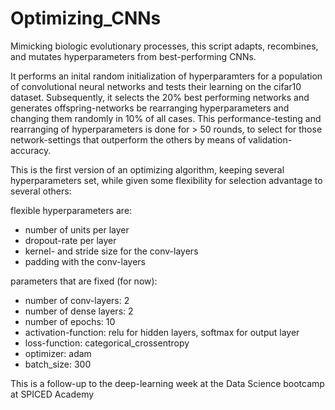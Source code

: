 # Optimizing_CNNs
Mimicking biologic evolutionary processes, this script adapts, recombines, and mutates hyperparameters from best-performing CNNs.

It performs an inital random initialization of hyperparamters for a population of convolutional neural networks and tests their learning on the cifar10 dataset.
Subsequently, it selects the 20% best performing networks and generates offspring-networks be rearranging hyperparameters and changing them randomly in 10% of all cases. This performance-testing and rearranging of hyperparameters is done for > 50 rounds, to select for those network-settings that outperform the others by means of validation-accuracy.

This is the first version of an optimizing algorithm, keeping several hyperparameters set, while given some flexibility for selection advantage to several others:

flexible hyperparameters are:
- number of units per layer
- dropout-rate per layer
- kernel- and stride size for the conv-layers
- padding with the conv-layers

parameters that are fixed (for now):
- number of conv-layers: 2
- number of dense layers: 2
- number of epochs: 10
- activation-function: relu for hidden layers, softmax for output layer
- loss-function: categorical_crossentropy
- optimizer: adam
- batch_size: 300

This is a follow-up to the deep-learning week at the Data Science bootcamp at SPICED Academy
